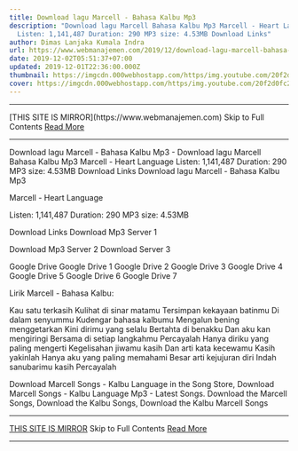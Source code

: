 ```yaml
---
title: Download lagu Marcell - Bahasa Kalbu Mp3
description: "Download lagu Marcell Bahasa Kalbu Mp3 Marcell - Heart Language
  Listen: 1,141,487 Duration: 290 MP3 size: 4.53MB Download Links"
author: Dimas Lanjaka Kumala Indra
url: https://www.webmanajemen.com/2019/12/download-lagu-marcell-bahasa-kalbu-mp3.html
date: 2019-12-02T05:51:37+07:00
updated: 2019-12-01T22:36:00.000Z
thumbnail: https://imgcdn.000webhostapp.com/https/img.youtube.com/20f2d0fc26582ba72ca0f3a70d775582.jpeg
cover: https://imgcdn.000webhostapp.com/https/img.youtube.com/20f2d0fc26582ba72ca0f3a70d775582.jpeg
---
```


<hr/> [THIS SITE IS MIRROR](https://www.webmanajemen.com) Skip to Full Contents <a href="https://www.webmanajemen.com/2019/12/download-lagu-marcell-bahasa-kalbu-mp3.html" rel="follow" class="button" id="read-more">Read More</a> <hr/> Download lagu Marcell - Bahasa Kalbu Mp3 - Download lagu Marcell Bahasa Kalbu Mp3 Marcell - Heart Language Listen: 1,141,487 Duration: 290 MP3 size: 4.53MB Download Links Download lagu Marcell - Bahasa Kalbu Mp3

  Marcell - Heart Language 

  Listen: 1,141,487 
  Duration: 290 
  MP3 size: 4.53MB 

  Download Links 
  Download Mp3 Server 1 

  Download Mp3 Server 2 
  Download Server 3 


  Google Drive   Google Drive 1 
  Google Drive 2 
  Google Drive 3 
  Google Drive 4 
  Google Drive 5 
  Google Drive 6 
  Google Drive 7 


                             
Lirik Marcell - Bahasa Kalbu:
                             
 Kau satu terkasih 
 Kulihat di sinar matamu 
 Tersimpan kekayaan batinmu 
 Di dalam senyummu 
 Kudengar bahasa kalbumu 
 Mengalun bening menggetarkan 
 Kini dirimu yang selalu 
 Bertahta di benakku 
 Dan aku kan mengiringi 
 Bersama di setiap langkahmu 
 Percayalah 
 Hanya diriku yang paling mengerti 
 Kegelisahan jiwamu kasih 
 Dan arti kata kecewamu 
 Kasih yakinlah 
 Hanya aku yang paling memahami 
 Besar arti kejujuran diri 
 Indah sanubarimu kasih 
 Percayalah 
                         
  Download Marcell Songs - Kalbu Language in the Song Store, Download Marcell Songs - Kalbu Language Mp3 - Latest Songs.  Download the Marcell Songs, Download the Kalbu Songs, Download the Kalbu Marcell Songs <hr/> [THIS SITE IS MIRROR](https://www.webmanajemen.com) Skip to Full Contents <a href="https://www.webmanajemen.com/2019/12/download-lagu-marcell-bahasa-kalbu-mp3.html" rel="follow" class="button" id="read-more">Read More</a> <hr/>